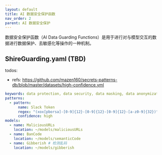 ```yaml
---
layout: default
title: AI 数据安全保护函数
nav_order: 2
parent: AI 数据安全保护
---
```


数据安全保护函数（AI Data Guarding Functions）是用于进行对与模型交互的数据进行数据保护、去敏感化等操作的一种机制。

## ShireGuarding.yaml (TBD)

todos:

- refs: https://github.com/mazen160/secrets-patterns-db/blob/master/datasets/high-confidence.yml

```yaml
keywords: data protection, data security, data masking, data anonymization, data encryption, data obfuscation, data redaction, data tokenization, data privacy, data protection, data security, data masking, data anonymization, data encryption, data obfuscation, data redaction, data tokenization, data privacy
patterns:
  - pattern:
      name: Slack Token
      regex: "(xox[pborsa]-[0-9]{12}-[0-9]{12}-[0-9]{12}-[a-z0-9]{32})"
      confidence: high
models:
  - name: MaliciousURLs
    location: ~/models/maliciousURLs
  - name: BanCode 
    location: ~/models/semanticCode
  - name: Gibberish # 检测乱码
    location: ~/models/gibberish
```
